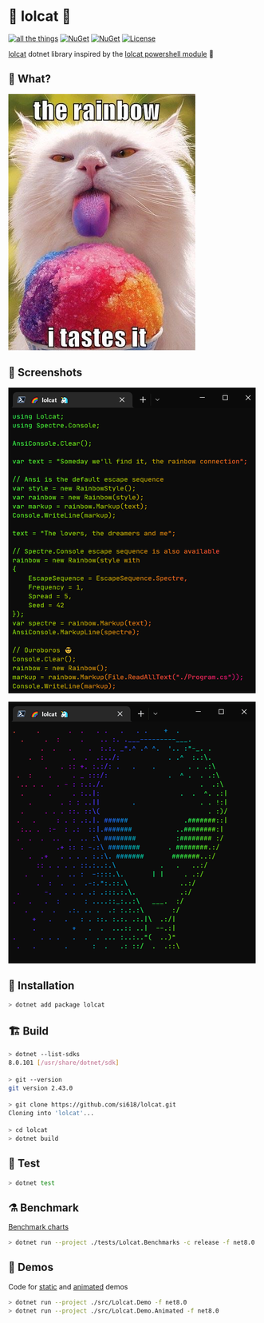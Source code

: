 # 🌈 lolcat 🦄

[![all the things](https://github.com/si618/lolcat/actions/workflows/workflow.yml/badge.svg)](https://github.com/si618/lolcat/actions/workflows/workflow.yml)
[![NuGet](https://img.shields.io/nuget/v/lolcat.png)](https://www.nuget.org/packages/lolcat)
[![NuGet](https://img.shields.io/nuget/dt/lolcat.png)](https://www.nuget.org/stats/packages/lolcat?groupby=ClientName)
[![License](https://img.shields.io/badge/license-Apache_2.0-blue.svg)](LICENSE)

[lolcat](https://github.com/busyloop/lolcat) dotnet library inspired by the [lolcat powershell module](https://github.com/andot/lolcat) 🙇‍

## 🧐 What?

![The Rainbow](https://raw.githubusercontent.com/si618/lolcat/main/assets/Nom.webp "The Rainbow")

## 📸 Screenshots

![Ouroboros](https://raw.githubusercontent.com/si618/lolcat/main/assets/Ouroboros.webp "Ouroboros")

![AlienIsBeautiful](https://raw.githubusercontent.com/si618/lolcat/main/assets/AlienIsBeautiful.gif "Alien is beautiful")

## 🚧 Installation

```bash
> dotnet add package lolcat
```

## 🏗 Build️

```bash
> dotnet --list-sdks
8.0.101 [/usr/share/dotnet/sdk]

> git --version
git version 2.43.0

> git clone https://github.com/si618/lolcat.git
Cloning into 'lolcat'...

> cd lolcat
> dotnet build
```

## 🧪 Test

```bash
> dotnet test
```

## ⚗ Benchmark

[Benchmark charts](https://si618.github.io/lolcat/dev/bench)

```bash
> dotnet run --project ./tests/Lolcat.Benchmarks -c release -f net8.0
```

## 🎉 Demos

Code for [static](https://github.com/si618/lolcat/blob/main/src/Lolcat.Demo/Program.cs) and [animated](https://github.com/si618/lolcat/blob/main/src/Lolcat.Demo.Animated/Program.cs) demos

```bash
> dotnet run --project ./src/Lolcat.Demo -f net8.0
> dotnet run --project ./src/Lolcat.Demo.Animated -f net8.0
```
